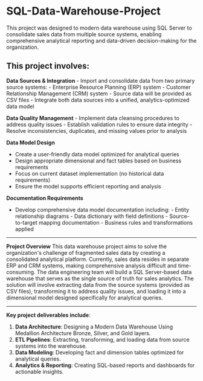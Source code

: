 # SQL-Data-Warehouse-Project

This project was designed to modern data warehouse using SQL Server to consolidate sales data from multiple source systems, enabling comprehensive analytical reporting and data-driven decision-making for the organization.

##  This project involves:

**Data Sources & Integration**
    - Import and consolidate data from two primary source systems:
         - Enterprise Resource Planning (ERP) system
         - Customer Relationship Management (CRM) system
    - Source data will be provided as CSV files
    - Integrate both data sources into a unified, analytics-optimized data model
    
  **Data Quality Management**
    -	Implement data cleansing procedures to address quality issues
    -	Establish validation rules to ensure data integrity
    -	Resolve inconsistencies, duplicates, and missing values prior to analysis
 
 **Data Model Design**
   -	Create a user-friendly data model optimized for analytical queries
   -  Design appropriate dimensional and fact tables based on business requirements
   -	Focus on current dataset implementation (no historical data requirements)
   -	Ensure the model supports efficient reporting and analysis

 **Documentation Requirements**
   -	Develop comprehensive data model documentation including: 
       -	Entity relationship diagrams
       - Data dictionary with field definitions
       -	Source-to-target mapping documentation
       - Business rules and transformations applied

---

**Project Overview**
This data warehouse project aims to solve the organization's challenge of fragmented sales data by creating a consolidated analytical platform. Currently, sales data resides in separate ERP and CRM systems, making comprehensive analysis difficult and time-consuming.
The data engineering team will build a SQL Server-based data warehouse that serves as the single source of truth for sales analytics. The solution will involve extracting data from the source systems (provided as CSV files), transforming it to address quality issues, and loading it into a dimensional model designed specifically for analytical queries.

---

 **Key project deliverables include**:
1.	**Data Architecture**: Designing a Modern Data Warehouse Using Medallion Architecture Bronze, Silver, and Gold layers.
2.	**ETL Pipelines**: Extracting, transforming, and loading data from source systems into the warehouse.
3.	**Data Modeling**: Developing fact and dimension tables optimized for analytical queries.
4.	**Analytics & Reporting**: Creating SQL-based reports and dashboards for actionable insights.



